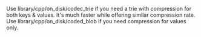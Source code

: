 Use library/cpp/on_disk/codec_trie if you need a trie with compression for both keys & values. It's much faster while offering similar compression rate.
Use library/cpp/on_disk/coded_blob if you need compression for values only.
